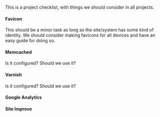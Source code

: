 This is a project checklist, with things we should consider in all projects.

#### Favicon
This should be a minor task as long as the site/system has some kind of identity. We should consider making favicons for all devices and have an easy guide for doing so.

#### Memcached
Is it configured? Should we use it?

#### Varnish
Is it configured? Should we use it?

#### Google Analytics

#### Site Improve
